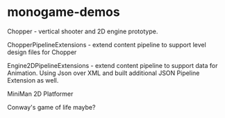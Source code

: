 # monogame-demos

Chopper - vertical shooter and 2D engine prototype.

ChopperPipelineExtensions - extend content pipeline to support level design files for Chopper

Engine2DPipelineExtensions - extend content pipeline to support data for Animation. Using Json over XML and built additional JSON Pipeline Extension as well.

MiniMan 2D Platformer

Conway's game of life maybe?
